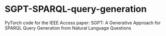# SGPT-SPARQL-query-generation
PyTorch code for the IEEE Access paper: SGPT: A Generative Approach for SPARQL Query Generation from Natural Language Questions
